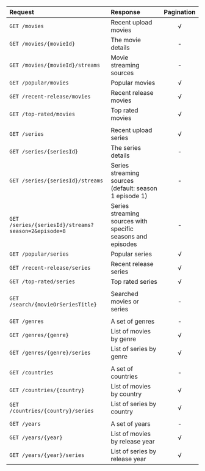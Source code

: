 | Request                                             | Response                                                    | Pagination |
| :-------------------------------------------------- | :---------------------------------------------------------- | :--------: |
| `GET /movies`                                       | Recent upload movies                                        |     √      |
| `GET /movies/{movieId}`                             | The movie details                                           |     -      |
| `GET /movies/{movieId}/streams`                     | Movie streaming sources                                     |     -      |
| `GET /popular/movies`                               | Popular movies                                              |     √      |
| `GET /recent-release/movies`                        | Recent release movies                                       |     √      |
| `GET /top-rated/movies`                             | Top rated movies                                            |     √      |
|                                                     |                                                             |            |
| `GET /series`                                       | Recent upload series                                        |     √      |
| `GET /series/{seriesId}`                            | The series details                                          |     -      |
| `GET /series/{seriesId}/streams`                    | Series streaming sources (default: season 1 episode 1)      |     -      |
| `GET /series/{seriesId}/streams?season=2&episode=8` | Series streaming sources with specific seasons and episodes |     -      |
| `GET /popular/series`                               | Popular series                                              |     √      |
| `GET /recent-release/series`                        | Recent release series                                       |     √      |
| `GET /top-rated/series`                             | Top rated series                                            |     √      |
|                                                     |                                                             |            |
| `GET /search/{movieOrSeriesTitle}`                  | Searched movies or series                                   |     -      |
|                                                     |                                                             |            |
| `GET /genres`                                       | A set of genres                                             |     -      |
| `GET /genres/{genre}`                               | List of movies by genre                                     |     √      |
| `GET /genres/{genre}/series`                        | List of series by genre                                     |     √      |
|                                                     |                                                             |            |
| `GET /countries`                                    | A set of countries                                          |     -      |
| `GET /countries/{country}`                          | List of movies by country                                   |     √      |
| `GET /countries/{country}/series`                   | List of series by country                                   |     √      |
|                                                     |                                                             |            |
| `GET /years`                                        | A set of years                                              |     -      |
| `GET /years/{year}`                                 | List of movies by release year                              |     √      |
| `GET /years/{year}/series`                          | List of series by release year                              |     √      |
